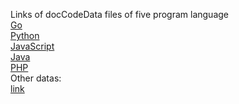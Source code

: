 Links of docCodeData files of five program language<br>
<a href="https://drive.google.com/file/d/16zQe21ZhVTTEtH2rLZ518UOvYpxjPUDk/view?usp=drive_link">Go</a><br>
<a href="https://drive.google.com/file/d/1mXPFVHqo5uea2X-SX0dm6C0p4uepwUM8/view?usp=drive_link">Python</a><br>
<a href="https://drive.google.com/file/d/1U-wYF4jszBHm1tnaE3lwq85weFiiWeBm/view?usp=drive_link">JavaScript</a><br>
<a href="https://drive.google.com/file/d/1rb55tHe16YpDQDpqUbtS75IbNOvSC0_I/view?usp=drive_link">Java</a><br>
<a href="https://drive.google.com/file/d/1Y4j2qfZNdeQ-vMpdOKS9go1uGOSo7BMy/view?usp=drive_link">PHP</a><br>
Other datas:<br>
<a href="https://drive.google.com/file/d/1BN84gxP6CO6OuXizd4dyCz7_xyHS7NHZ/view?usp=drive_link">link</a><br>
